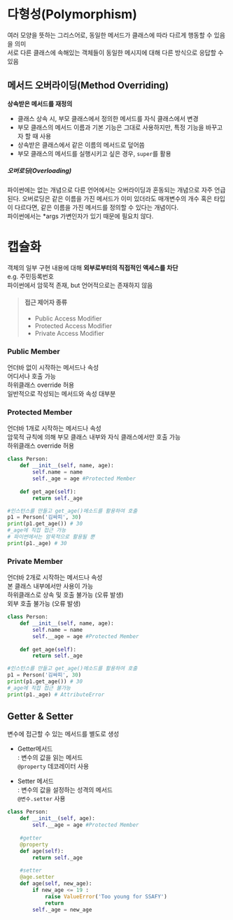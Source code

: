# 다형성(Polymorphism)
여러 모양을 뜻하는 그리스어로, 동일한 메서드가 클래스에 따라 다르게 행동할 수 있음을 의미  
서로 다른 클래스에 속해있는 객체들이 동일한 메시지에 대해 다른 방식으로 응답할 수 있음  

## 메서드 오버라이딩(Method Overriding)
**상속받은 메서드를 재정의**  
- 클래스 상속 시, 부모 클래스에서 정의한 메서드를 자식 클래스에서 변경  
- 부모 클래스의 메서드 이름과 기본 기능은 그대로 사용하지만, 특정 기능을 바꾸고자 할 때 사용  
- 상속받은 클래스에서 같은 이름의 메서드로 덮어씀
- 부모 클래스의 메서드를 실행시키고 싶은 경우, `super`를 활용  

##### 오버로딩(Overloading)
파이썬에는 없는 개념으로 다른 언어에서는 오버라이딩과 혼동되는 개념으로 자주 언급된다. 오버로딩은 같은 이름을 가진 메서드가 이미 있더라도 매개변수의 개수 혹은 타입이 다르다면, 같은 이름을 가진 메서드를 정의할 수 있다는 개념이다.   
파이썬에서는 *args 가변인자가 있기 때문에 필요치 않다.


# 캡슐화
객체의 일부 구현 내용에 대해 **외부로부터의 직접적인 액세스를 차단**  
 e.g. 주민등록번호  
파이썬에서 암묵적 존재, but 언어적으로는 존재하지 않음

> #### 접근 제어자 종류
> - Public Access Modifier
> - Protected Access Modifier
> - Private Access Modifier

### Public Member
언더바 없이 시작하는 메서드나 속성  
어디서나 호출 가능  
하위클래스 override 허용  
일반적으로 작성되는 메서드와 속성 대부분

### Protected Member
언더바 1개로 시작하는 메서드나 속성  
암묵적 규칙에 의해 부모 클래스 내부와 자식 클래스에서만 호출 가능  
하위클래스 override 허용  
```python
class Person:
    def __init__(self, name, age):
        self.name = name
        self._age = age #Protected Member
    
    def get_age(self):
        return self._age

#인스턴스를 만들고 get_age()메소드를 활용하여 호출
p1 = Person('김싸피', 30)
print(p1.get_age()) # 30
#_age에 직접 접근 가능
# 파이썬에서는 암묵적으로 활용될 뿐
print(p1._age) # 30
```

### Private Member
언더바 2개로 시작하는 메서드나 속성  
본 클래스 내부에서만 사용이 가능  
하위클래스로 상속 및 호출 불가능 (오류 발생)  
외부 호출 불가능 (오류 발생)  
```python
class Person:
    def __init__(self, name, age):
        self.name = name
        self.__age = age #Protected Member
    
    def get_age(self):
        return self._age

#인스턴스를 만들고 get_age()메소드를 활용하여 호출
p1 = Person('김싸피', 30)
print(p1.get_age()) # 30
#_age에 직접 접근 불가능
print(p1._age) # AttributeError
```


## Getter & Setter
변수에 접근할 수 있는 메서드를 별도로 생성
- Getter메서드  
: 변수의 값을 읽는 메서드  
`@property` 데코레이터 사용

- Setter 메서드  
: 변수의 값을 설정하는 성격의 메서드  
`@변수.setter` 사용
```python
class Person:
    def __init__(self, age):
        self.__age = age #Protected Member
    
    #getter
    @property
    def age(self):
        return self._age
    
    #setter
    @age.setter
    def age(self, new_age):
        if new_age <= 19 :
            raise ValueError('Too young for SSAFY')
            return
        self._age = new_age
```